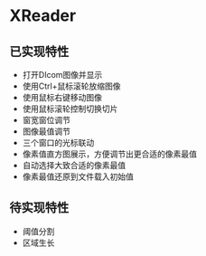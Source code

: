 
# XReader

## 已实现特性
- 打开DIcom图像并显示
- 使用Ctrl+鼠标滚轮放缩图像
- 使用鼠标右键移动图像
- 使用鼠标滚轮控制切换切片
- 窗宽窗位调节
- 图像最值调节
- 三个窗口的光标联动
- 像素值直方图展示，方便调节出更合适的像素最值
- 自动选择大致合适的像素最值
- 像素最值还原到文件载入初始值


## 待实现特性
- 阈值分割
- 区域生长